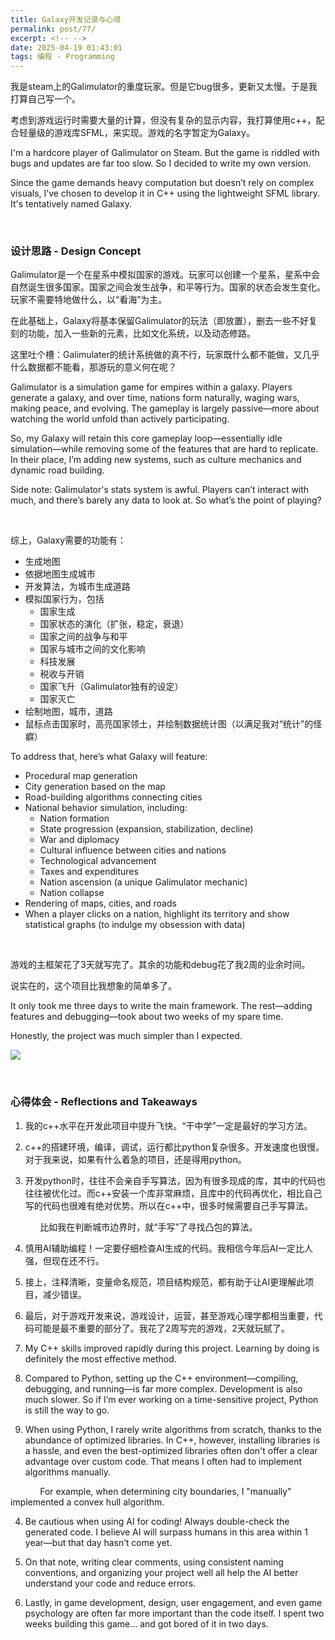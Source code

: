 ```yaml
---
title: Galaxy开发记录与心得
permalink: post/77/
excerpt: <!-- -->
date: 2025-04-19 01:43:01
tags: 编程 - Programming
---
```


我是steam上的Galimulator的重度玩家。但是它bug很多，更新又太慢。于是我打算自己写一个。

考虑到游戏运行时需要大量的计算，但没有复杂的显示内容，我打算使用c++，配合轻量级的游戏库SFML，来实现。游戏的名字暂定为Galaxy。

I'm a hardcore player of Galimulator on Steam. But the game is riddled with bugs and updates are far too slow. So I decided to write my own version.

Since the game demands heavy computation but doesn’t rely on complex visuals, I’ve chosen to develop it in C++ using the lightweight SFML library. It's tentatively named Galaxy.

<br>

### 设计思路 - Design Concept

Galimulator是一个在星系中模拟国家的游戏。玩家可以创建一个星系，星系中会自然诞生很多国家。国家之间会发生战争，和平等行为。国家的状态会发生变化。玩家不需要特地做什么，以“看海”为主。

在此基础上，Galaxy将基本保留Galimulator的玩法（即放置），删去一些不好复刻的功能，加入一些新的元素，比如文化系统，以及动态修路。

这里吐个槽：Galimulater的统计系统做的真不行，玩家既什么都不能做，又几乎什么数据都不能看，那游玩的意义何在呢？

Galimulator is a simulation game for empires within a galaxy. Players generate a galaxy, and over time, nations form naturally, waging wars, making peace, and evolving. The gameplay is largely passive—more about watching the world unfold than actively participating.

So, my Galaxy will retain this core gameplay loop—essentially idle simulation—while removing some of the features that are hard to replicate. In their place, I’m adding new systems, such as culture mechanics and dynamic road building.

Side note: Galimulator's stats system is awful. Players can’t interact with much, and there’s barely any data to look at. So what’s the point of playing?

<br>

综上，Galaxy需要的功能有：  
- 生成地图  
- 依据地图生成城市  
- 开发算法，为城市生成道路  
- 模拟国家行为，包括  
    - 国家生成  
    - 国家状态的演化（扩张，稳定，衰退）  
    - 国家之间的战争与和平  
    - 国家与城市之间的文化影响  
    - 科技发展  
    - 税收与开销  
    - 国家飞升（Galimulator独有的设定）  
    - 国家灭亡  
- 绘制地图，城市，道路  
- 鼠标点击国家时，高亮国家领土，并绘制数据统计图（以满足我对“统计”的怪癖）  

To address that, here’s what Galaxy will feature:
- Procedural map generation  
- City generation based on the map  
- Road-building algorithms connecting cities  
- National behavior simulation, including:  
    - Nation formation  
    - State progression (expansion, stabilization, decline)  
    - War and diplomacy  
    - Cultural influence between cities and nations  
    - Technological advancement  
    - Taxes and expenditures  
    - Nation ascension (a unique Galimulator mechanic)  
    - Nation collapse  
- Rendering of maps, cities, and roads  
- When a player clicks on a nation, highlight its territory and show statistical graphs (to indulge my obsession with data)

<br>

游戏的主框架花了3天就写完了。其余的功能和debug花了我2周的业余时间。

说实在的，这个项目比我想象的简单多了。

It only took me three days to write the main framework. The rest—adding features and debugging—took about two weeks of my spare time. 

Honestly, the project was much simpler than I expected.

![](1.png)

<br>

### 心得体会 - Reflections and Takeaways

1. 我的c++水平在开发此项目中提升飞快。“干中学”一定是最好的学习方法。

2. c++的搭建环境，编译，调试，运行都比python复杂很多。开发速度也很慢。对于我来说，如果有什么着急的项目，还是得用python。

3. 开发python时，往往不会亲自手写算法，因为有很多现成的库，其中的代码也往往被优化过。而c++安装一个库非常麻烦，且库中的代码再优化，相比自己写的代码也很难有绝对优势。所以在c++中，很多时候需要自己手写算法。

<p class="tennisbot" id="其实还是在github上抄的">&nbsp;&nbsp;&nbsp;&nbsp;&nbsp;&nbsp;&nbsp;&nbsp;&nbsp;&nbsp;&nbsp;&nbsp;比如我在判断城市边界时，就“手写”了寻找凸包的算法。</p>

4. 慎用AI辅助编程！一定要仔细检查AI生成的代码。我相信今年后AI一定比人强，但现在还不行。

5. 接上，注释清晰，变量命名规范，项目结构规范，都有助于让AI更理解此项目，减少错误。

6. 最后，对于游戏开发来说，游戏设计，运营，甚至游戏心理学都相当重要，代码可能是最不重要的部分了。我花了2周写完的游戏，2天就玩腻了。

1. My C++ skills improved rapidly during this project. Learning by doing is definitely the most effective method.

2. Compared to Python, setting up the C++ environment—compiling, debugging, and running—is far more complex. Development is also much slower. So if I’m ever working on a time-sensitive project, Python is still the way to go.

3. When using Python, I rarely write algorithms from scratch, thanks to the abundance of optimized libraries. In C++, however, installing libraries is a hassle, and even the best-optimized libraries often don't offer a clear advantage over custom code. That means I often had to implement algorithms manually.

<p class="tennisbot" id="manually copied from Github">&nbsp;&nbsp;&nbsp;&nbsp;&nbsp;&nbsp;&nbsp;&nbsp;&nbsp;&nbsp;&nbsp;&nbsp;For example, when determining city boundaries, I "manually" implemented a convex hull algorithm.</p>

4. Be cautious when using AI for coding! Always double-check the generated code. I believe AI will surpass humans in this area within 1 year—but that day hasn’t come yet.

5. On that note, writing clear comments, using consistent naming conventions, and organizing your project well all help the AI better understand your code and reduce errors.

6. Lastly, in game development, design, user engagement, and even game psychology are often far more important than the code itself. I spent two weeks building this game... and got bored of it in two days.